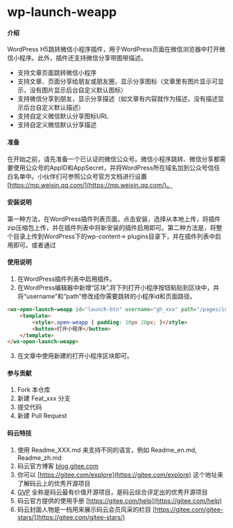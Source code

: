 # wp-launch-weapp

#### 介绍
WordPress H5跳转微信小程序插件，用于WordPress页面在微信浏览器中打开微信小程序。此外，插件还支持微信分享带图带描述。
* 支持文章页面跳转微信小程序
* 支持文章、页面分享给朋友或朋友圈，显示分享图标（文章里有图片显示可显示，没有图片显示后台自定义默认图标）
* 支持微信分享到朋友，显示分享描述（如文章有内容就作为描述，没有描述显示后台自定义默认描述）
* 支持自定义微信默认分享图标URL
* 支持自定义微信默认分享描述

#### 准备
在开始之前，请先准备一个已认证的微信公众号。微信小程序跳转、微信分享都需要使用公众号的AppID和AppSecret，并将WordPress所在域名加到公众号信任白名单中。小伙伴们可参照公众号官方文档进行设置[https://mp.weixin.qq.com/](https://mp.weixin.qq.com/)。


#### 安装说明

第一种方法，在WordPress插件列表页面，点击安装，选择从本地上传，将插件zip压缩包上传，并在插件列表中将新安装的插件启用即可。第二种方法是，将整个目录上传到WordPress下的wp-content-> plugins目录下，并在插件列表中启用即可。或者通过


#### 使用说明

1.  在WordPress插件列表中启用插件。
2.  在WordPress编辑器中新增“区块”,将下列打开小程序按钮粘贴到区块中，并将“username”和“path”修改成你需要跳转的小程序id和页面路径。
```HTML
<wx-open-launch-weapp id="launch-btn" username="gh_xxx" path="/pages/index/index.html"> 
    <template> 
        <style>.open-weapp { padding: 10px 20px; }</style>
        <button>打开小程序</button>
    </template>
</wx-open-launch-weapp>
```
3.  在文章中使用新建的打开小程序区块即可。

#### 参与贡献

1.  Fork 本仓库
2.  新建 Feat_xxx 分支
3.  提交代码
4.  新建 Pull Request


#### 码云特技

1.  使用 Readme\_XXX.md 来支持不同的语言，例如 Readme\_en.md, Readme\_zh.md
2.  码云官方博客 [blog.gitee.com](https://blog.gitee.com)
3.  你可以 [https://gitee.com/explore](https://gitee.com/explore) 这个地址来了解码云上的优秀开源项目
4.  [GVP](https://gitee.com/gvp) 全称是码云最有价值开源项目，是码云综合评定出的优秀开源项目
5.  码云官方提供的使用手册 [https://gitee.com/help](https://gitee.com/help)
6.  码云封面人物是一档用来展示码云会员风采的栏目 [https://gitee.com/gitee-stars/](https://gitee.com/gitee-stars/)
